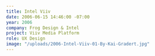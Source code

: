 ```yaml
---
title: Intel Viiv
date: 2006-06-15 14:46:00 -07:00
year: 2006
company: Frog Design & Intel
project: Viiv Media Platform
role: UX Design
image: "/uploads/2006-Intel-Viiv-01-By-Kai-Gradert.jpg"
---
```


